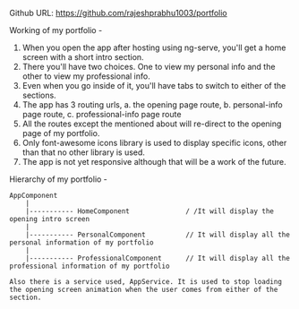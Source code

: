 Github URL: https://github.com/rajeshprabhu1003/portfolio

Working of my portfolio - 
1. When you open the app after hosting using ng-serve, you'll get a home screen with a short intro section.
2. There you'll have two choices. One to view my personal info and the other to view my professional info.
3. Even when you go inside of it, you'll have tabs to switch to either of the sections.
4. The app has 3 routing urls, 
    a. the opening page route,
    b. personal-info page route,
    c. professional-info page route
5. All the routes except the mentioned about will re-direct to the opening page of my portfolio.
6. Only font-awesome icons library is used to display specific icons, other than that no other library is used.
7. The app is not yet responsive although that will be a work of the future.

Hierarchy of my portfolio - 

    AppComponent
        |
        |----------- HomeComponent              / /It will display the opening intro screen
        |
        |----------- PersonalComponent          // It will display all the personal information of my portfolio
        |
        |----------- ProfessionalComponent      // It will display all the professional information of my portfolio
    
    Also there is a service used, AppService. It is used to stop loading the opening screen animation when the user comes from either of the section.
